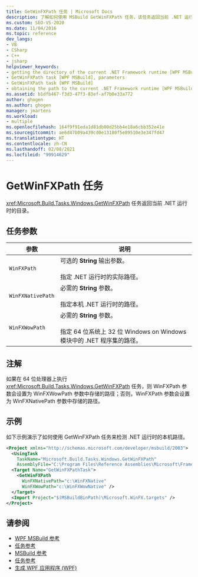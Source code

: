 ```yaml
---
title: GetWinFXPath 任务 | Microsoft Docs
description: 了解如何使用 MSBuild GetWinFXPath 任务，该任务返回当前 .NET 运行时的目录。
ms.custom: SEO-VS-2020
ms.date: 11/04/2016
ms.topic: reference
dev_langs:
- VB
- CSharp
- C++
- jsharp
helpviewer_keywords:
- getting the directory of the current .NET Framework runtime [WPF MSBuild]
- GetWinFXPath task [WPF MSBuild], parameters
- GetWinFXPath task [WPF MSBuild]
- obtaining the path to the current .NET Framework runtime [WPF MSBuild]
ms.assetid: b1dfb467-f3d3-47f3-83ef-af7b0e33a772
author: ghogen
ms.author: ghogen
manager: jmartens
ms.workload:
- multiple
ms.openlocfilehash: 164f9f91eda1d81db00d25bb4e18a6cbb352e41e
ms.sourcegitcommit: ae6d47b09a439cd0e13180f5e89510e3e347fd47
ms.translationtype: HT
ms.contentlocale: zh-CN
ms.lasthandoff: 02/08/2021
ms.locfileid: "99914629"
---
```

# <a name="getwinfxpath-task"></a>GetWinFXPath 任务

<xref:Microsoft.Build.Tasks.Windows.GetWinFXPath> 任务返回当前 .NET 运行时的目录。

## <a name="task-parameters"></a>任务参数

| 参数 | 说明 |
|-------------------| - |
| `WinFXPath` | 可选的 **String** 输出参数。<br /><br /> 指定 .NET 运行时的实际路径。 |
| `WinFXNativePath` | 必需的 **String** 参数。<br /><br /> 指定本机 .NET 运行时的路径。 |
| `WinFXWowPath` | 必需的 **String** 参数。<br /><br /> 指定 64 位系统上 32 位 Windows on Windows 模块中的 .NET 程序集的路径。 |

## <a name="remarks"></a>注解

 如果在 64 位处理器上执行 <xref:Microsoft.Build.Tasks.Windows.GetWinFXPath> 任务，则 WinFXPath 参数会设置为 WinFXWowPath 参数中存储的路径；否则，WinFXPath 参数会设置为 WinFXNativePath 参数中存储的路径。

## <a name="example"></a>示例

 如下示例演示了如何使用 GetWinFXPath 任务来检测 .NET 运行时的本机路径。

```xml
<Project xmlns="http://schemas.microsoft.com/developer/msbuild/2003">
  <UsingTask
    TaskName="Microsoft.Build.Tasks.Windows.GetWinFXPath"
    AssemblyFile="C:\Program Files\Reference Assemblies\Microsoft\Framework\v3.0\PresentationBuildTasks.dll" />
  <Target Name="GetWinFXPathTask">
    <GetWinFXPath
      WinFXNativePath="c:\WinFXNative"
      WinFXWowPath="c:\WinFXWowNative" />
  </Target>
  <Import Project="$(MSBuildBinPath)\Microsoft.WinFX.targets" />
</Project>
```

## <a name="see-also"></a>请参阅

- [WPF MSBuild 参考](../msbuild/wpf-msbuild-reference.md)
- [任务参考](../msbuild/wpf-msbuild-task-reference.md)
- [MSBuild 参考](../msbuild/msbuild-reference.md)
- [任务参考](../msbuild/msbuild-task-reference.md)
- [生成 WPF 应用程序 (WPF)](/dotnet/framework/wpf/app-development/building-a-wpf-application-wpf)
